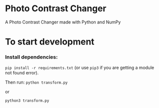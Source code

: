 # Photo Contrast Changer

A Photo Contrast Changer made with Python and NumPy

# To start development

### Install dependencies:

`pip install -r requirements.txt` 
(or use `pip3` if you are getting a module not found error).

Then run:
`python transform.py`

or

`python3 transform.py`